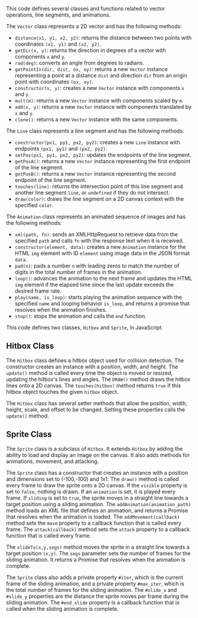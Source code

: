 This code defines several classes and functions related to vector operations, line segments, and animations.

The `Vector` class represents a 2D vector and has the following methods:
- `distance(x1, y1, x2, y2)`: returns the distance between two points with coordinates `(x1, y1)` and `(x2, y2)`.
- `getDir(x, y)`: returns the direction in degrees of a vector with components `x` and `y`.
- `rad(deg)`: converts an angle from degrees to radians.
- `getPointIn(dir, dist, ox, oy)`: returns a new `Vector` instance representing a point at a distance `dist` and direction `dir` from an origin point with coordinates `(ox, oy)`.
- `constructor(x, y)`: creates a new `Vector` instance with components `x` and `y`.
- `mult(m)`: returns a new `Vector` instance with components scaled by `m`.
- `add(x, y)`: returns a new `Vector` instance with components translated by `x` and `y`.
- `clone()`: returns a new `Vector` instance with the same components.

The `Line` class represents a line segment and has the following methods:
- `constructor(px1, py1, px2, py2)`: creates a new `Line` instance with endpoints `(px1, py1)` and `(px2, py2)`.
- `setPos(px1, py1, px2, py2)`: updates the endpoints of the line segment.
- `getPosA()`: returns a new `Vector` instance representing the first endpoint of the line segment.
- `getPosB()`: returns a new `Vector` instance representing the second endpoint of the line segment.
- `touches(line)`: returns the intersection point of this line segment and another line segment `line`, or `undefined` if they do not intersect.
- `draw(color)`: draws the line segment on a 2D canvas context with the specified `color`.

The `Animation` class represents an animated sequence of images and has the following methods:
- `xml(path, fn)`: sends an XMLHttpRequest to retrieve data from the specified `path` and calls `fn` with the response text when it is received.
- `constructor(element, data)`: creates a new `Animation` instance for the HTML `img` element with ID `element` using image data in the JSON format `data`.
- `pad(n)`: pads a number `n` with leading zeros to match the number of digits in the total number of frames in the animation.
- `loop()`: advances the animation to the next frame and updates the HTML `img` element if the elapsed time since the last update exceeds the desired frame rate.
- `play(name, is_loop)`: starts playing the animation sequence with the specified `name` and looping behavior `is_loop`, and returns a promise that resolves when the animation finishes.
- `stop()`: stops the animation and calls the `end` function.

This code defines two classes, `Hitbox` and `Sprite`, in JavaScript.

## Hitbox Class
The `Hitbox` class defines a hitbox object used for collision detection. The constructor creates an instance with a position, width, and height. The `update()` method is called every time the object is moved or resized, updating the hitbox's lines and angles. The `DRAW()` method draws the hitbox lines onto a 2D canvas. The `touches(hitbox)` method returns `true` if this hitbox object touches the given `hitbox` object.

The `Hitbox` class has several setter methods that allow the position, width, height, scale, and offset to be changed. Setting these properties calls the `update()` method.

## Sprite Class
The `Sprite` class is a subclass of `Hitbox`. It extends `Hitbox` by adding the ability to load and display an image on the canvas. It also adds methods for animations, movement, and attacking.

The `Sprite` class has a constructor that creates an instance with a position and dimensions set to (-100,-100) and 1x1. The `draw()` method is called every frame to draw the sprite onto a 2D canvas. If the `visible` property is set to `false`, nothing is drawn. If an `animation` is set, it is played every frame. If `sliding` is set to `true`, the sprite moves in a straight line towards a target position using a sliding animation. The `addAnimation(animation_path)` method loads an XML file that defines an animation, and returns a Promise that resolves when the animation is loaded. The `addMovement(callback)` method sets the `move` property to a callback function that is called every frame. The `attack(callback)` method sets the `attack` property to a callback function that is called every frame.

The `slideTo(x,y,segs)` method moves the sprite in a straight line towards a target position `(x,y)`. The `segs` parameter sets the number of frames for the sliding animation. It returns a Promise that resolves when the animation is complete.

The `Sprite` class also adds a private property `#iter`, which is the current frame of the sliding animation, and a private property `#max_iter`, which is the total number of frames for the sliding animation. The `#slide_x` and `#slide_y` properties are the distance the sprite moves per frame during the sliding animation. The `#end_slide` property is a callback function that is called when the sliding animation is complete.